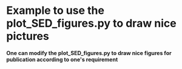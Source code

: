# Example to use the plot_SED_figures.py to draw nice pictures
 
**One can modify the plot_SED_figures.py to draw nice figures for publication according to one's requirement**



